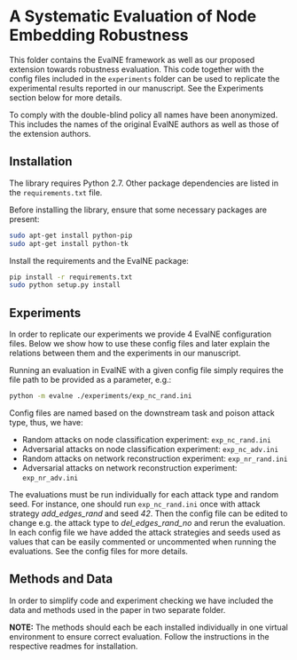 # A Systematic Evaluation of Node Embedding Robustness #

This folder contains the EvalNE framework as well as our proposed extension towards robustness 
evaluation. This code together with the config files included in the `experiments` folder
can be used to replicate the experimental results reported in our manuscript. See the 
Experiments section below for more details.

To comply with the double-blind policy all names have been anonymized. This includes the names
of the original EvalNE authors as well as those of the extension authors.  

## Installation ##

The library requires Python 2.7. Other package dependencies are listed in the 
`requirements.txt` file.

Before installing the library, ensure that some necessary packages are present:
```bash
sudo apt-get install python-pip
sudo apt-get install python-tk
```

Install the requirements and the EvalNE package:
```bash
pip install -r requirements.txt
sudo python setup.py install
```

## Experiments ##

In order to replicate our experiments we provide 4 EvalNE configuration files. Below we show how 
to use these config files and later explain the relations between them and the experiments in 
our manuscript.

Running an evaluation in EvalNE with a given config file simply requires the file path to be 
provided as a parameter, e.g.:
```bash
python -m evalne ./experiments/exp_nc_rand.ini
```

Config files are named based on the downstream task and poison attack type, thus, we have:
 * Random attacks on node classification experiment: `exp_nc_rand.ini`
 * Adversarial attacks on node classification experiment: `exp_nc_adv.ini`
 * Random attacks on network reconstruction experiment: `exp_nr_rand.ini`
 * Adversarial attacks on network reconstruction experiment: `exp_nr_adv.ini`
 
The evaluations must be run individually for each attack type and random seed. For instance,
one should run `exp_nc_rand.ini` once with attack strategy _add_edges_rand_ and seed _42_. 
Then the config file can be edited to change e.g. the attack type to _del_edges_rand_no_ and 
rerun the evaluation. In each config file we have added the attack strategies and seeds used 
as values that can be easily commented or uncommented when running the evaluations. See the 
config files for more details.


## Methods and Data ##

In order to simplify code and experiment checking we have included the data and methods used 
in the paper in two separate folder. 

**NOTE:** The methods should each be each installed individually in one virtual environment to
ensure correct evaluation. Follow the instructions in the respective readmes for installation.